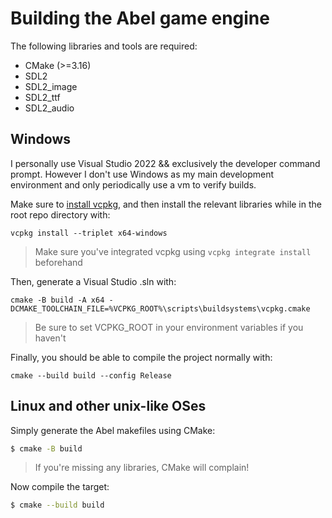 # Building the Abel game engine

The following libraries and tools are required:
- CMake (>=3.16)
- SDL2
- SDL2_image
- SDL2_ttf
- SDL2_audio

## Windows

I personally use Visual Studio 2022 && exclusively the developer command prompt. However I don't use Windows as my main development environment and only periodically use a vm to verify builds.

Make sure to [install vcpkg](https://vcpkg.io/en/getting-started.html), and then install the relevant libraries while in the root repo directory with:
```batch
vcpkg install --triplet x64-windows
```
> Make sure you've integrated vcpkg using `vcpkg integrate install` beforehand

Then, generate a Visual Studio .sln with:
```batch
cmake -B build -A x64 -DCMAKE_TOOLCHAIN_FILE=%VCPKG_ROOT%\scripts\buildsystems\vcpkg.cmake
```
> Be sure to set VCPKG_ROOT in your environment variables if you haven't

Finally, you should be able to compile the project normally with:
```batch
cmake --build build --config Release
```

## Linux and other unix-like OSes

Simply generate the Abel makefiles using CMake:

```sh
$ cmake -B build
```
> If you're missing any libraries, CMake will complain!

Now compile the target:

```sh
$ cmake --build build
```
